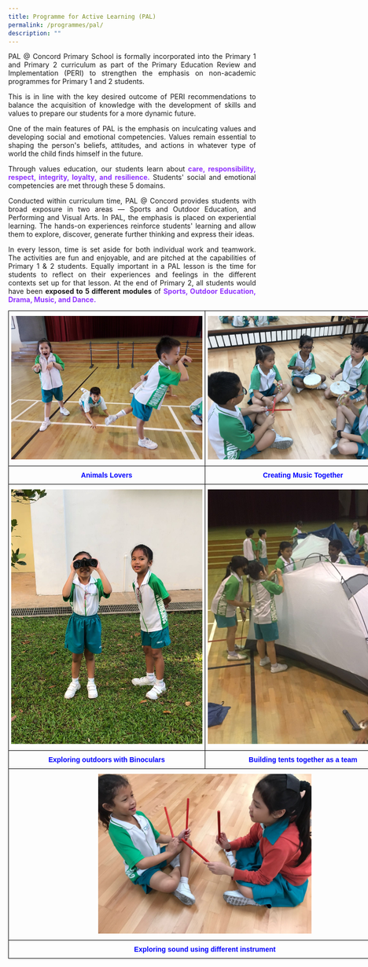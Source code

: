 ```yaml
---
title: Programme for Active Learning (PAL)
permalink: /programmes/pal/
description: ""
---
```

<p style="text-align:justify">PAL @ Concord Primary School is formally incorporated into the Primary 1 and Primary 2 curriculum as part of the Primary Education Review and Implementation (PERI) to strengthen the emphasis on non-academic programmes for Primary 1 and 2 students. 

<p style="text-align:justify">This is in line with the key desired outcome of PERI recommendations to balance the acquisition of knowledge with the development of skills and values to prepare our students for a more dynamic future.

<p style="text-align:justify">One of the main features of PAL is the emphasis on inculcating values and developing social and emotional competencies. Values remain essential to shaping the person's beliefs, attitudes, and actions in whatever type of world the child finds himself in the future. 

<p style="text-align:justify">Through values education, our students learn about<b style="color:#9033FF"> care, responsibility, respect, integrity, loyalty, and resilience.</b> Students' social and emotional competencies are met through these 5 domains.

<p style="text-align:justify">Conducted within curriculum time, PAL @ Concord provides students with broad exposure in two areas — Sports and Outdoor Education, and Performing and Visual Arts. In PAL, the emphasis is placed on experiential learning. The hands-on experiences reinforce students' learning and allow them to explore, discover, generate further thinking and express their ideas. 

<p style="text-align:justify">In every lesson, time is set aside for both individual work and teamwork. The activities are fun and enjoyable, and are pitched at the capabilities of Primary 1 & 2 students. Equally important in a PAL lesson is the time for students to reflect on their experiences and feelings in the different contexts set up for that lesson. At the end of Primary 2, all students would have been <b>exposed to 5 different modules</b> of <b style="color:#9033FF">Sports, Outdoor Education, Drama, Music, and Dance.</b>

<style type="text/css">
.tg  {border-collapse:collapse;border-spacing:0;margin:0px auto;}
.tg td{border-color:black;border-style:solid;border-width:1px;font-family:Arial, sans-serif;font-size:14px;
  overflow:hidden;padding:10px 5px;word-break:normal;}
.tg th{border-color:black;border-style:solid;border-width:1px;font-family:Arial, sans-serif;font-size:14px;
  font-weight:normal;overflow:hidden;padding:10px 5px;word-break:normal;}
.tg .tg-baqh{text-align:center;vertical-align:top}
.tg .tg-0lax{text-align:center;vertical-align:top}
</style>

<table class="tg" style="undefined;table-layout: fixed; width: 800px">

<colgroup>
<col style="width: 400px">
<col style="width: 400px">
</colgroup>

<tbody>
<tr>
<td class="tg-0lax">
<img src="/images/pal1.jpeg">
</td>
<td class="tg-0lax">
<img src="/images/pal2.jpeg"></td>
</tr>
<tr style="color:#0000FF; font-weight:bold">
<td class="tg-0lax">Animals Lovers</td>
<td class="tg-0lax">Creating Music Together</td>
</tr>
<tr>
<td class="tg-0lax">
<img src="/images/pal3.jpeg"></td>
<td class="tg-0lax">
<img src="/images/pal4.jpeg"></td>
</tr>
<tr style="color:#0000FF; font-weight:bold">
<td class="tg-0lax">Exploring outdoors with Binoculars</td>
<td class="tg-0lax">Building tents together as a team</td>
</tr>
<tr>
<td class="tg-0lax" colspan="2">
<img src="/images/pal5.jpeg" style="width:55%">
</td>
</tr>
<tr style="color:#0000FF; font-weight:bold">
<td class="tg-0lax" colspan="2">Exploring sound using different instrument</td>
</tr>
</tbody>
</table>